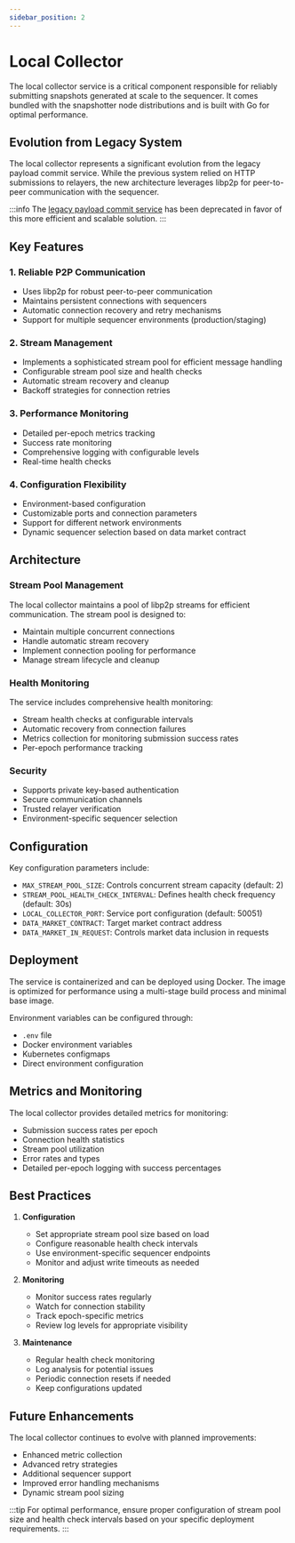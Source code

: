 ```yaml
---
sidebar_position: 2
---
```


# Local Collector

The local collector service is a critical component responsible for reliably submitting snapshots generated at scale to the sequencer. It comes bundled with the snapshotter node distributions and is built with Go for optimal performance.

## Evolution from Legacy System

The local collector represents a significant evolution from the legacy payload commit service. While the previous system relied on HTTP submissions to relayers, the new architecture leverages libp2p for peer-to-peer communication with the sequencer.

:::info
The [legacy payload commit service](/docs/Protocol/Specifications/Snapshotter/payload-commit-service.md) has been deprecated in favor of this more efficient and scalable solution.
:::

## Key Features

### 1. Reliable P2P Communication
- Uses libp2p for robust peer-to-peer communication
- Maintains persistent connections with sequencers
- Automatic connection recovery and retry mechanisms
- Support for multiple sequencer environments (production/staging)

### 2. Stream Management
- Implements a sophisticated stream pool for efficient message handling
- Configurable stream pool size and health checks
- Automatic stream recovery and cleanup
- Backoff strategies for connection retries

### 3. Performance Monitoring
- Detailed per-epoch metrics tracking
- Success rate monitoring
- Comprehensive logging with configurable levels
- Real-time health checks

### 4. Configuration Flexibility
- Environment-based configuration
- Customizable ports and connection parameters
- Support for different network environments
- Dynamic sequencer selection based on data market contract

## Architecture

### Stream Pool Management
The local collector maintains a pool of libp2p streams for efficient communication. The stream pool is designed to:
- Maintain multiple concurrent connections
- Handle automatic stream recovery
- Implement connection pooling for performance
- Manage stream lifecycle and cleanup

### Health Monitoring
The service includes comprehensive health monitoring:
- Stream health checks at configurable intervals
- Automatic recovery from connection failures
- Metrics collection for monitoring submission success rates
- Per-epoch performance tracking

### Security
- Supports private key-based authentication
- Secure communication channels
- Trusted relayer verification
- Environment-specific sequencer selection

## Configuration

Key configuration parameters include:

- `MAX_STREAM_POOL_SIZE`: Controls concurrent stream capacity (default: 2)
- `STREAM_POOL_HEALTH_CHECK_INTERVAL`: Defines health check frequency (default: 30s)
- `LOCAL_COLLECTOR_PORT`: Service port configuration (default: 50051)
- `DATA_MARKET_CONTRACT`: Target market contract address
- `DATA_MARKET_IN_REQUEST`: Controls market data inclusion in requests

## Deployment

The service is containerized and can be deployed using Docker. The image is optimized for performance using a multi-stage build process and minimal base image.

Environment variables can be configured through:
- `.env` file
- Docker environment variables
- Kubernetes configmaps
- Direct environment configuration

## Metrics and Monitoring

The local collector provides detailed metrics for monitoring:
- Submission success rates per epoch
- Connection health statistics
- Stream pool utilization
- Error rates and types
- Detailed per-epoch logging with success percentages

## Best Practices

1. **Configuration**
   - Set appropriate stream pool size based on load
   - Configure reasonable health check intervals
   - Use environment-specific sequencer endpoints
   - Monitor and adjust write timeouts as needed

2. **Monitoring**
   - Monitor success rates regularly
   - Watch for connection stability
   - Track epoch-specific metrics
   - Review log levels for appropriate visibility

3. **Maintenance**
   - Regular health check monitoring
   - Log analysis for potential issues
   - Periodic connection resets if needed
   - Keep configurations updated

## Future Enhancements

The local collector continues to evolve with planned improvements:
- Enhanced metric collection
- Advanced retry strategies
- Additional sequencer support
- Improved error handling mechanisms
- Dynamic stream pool sizing

:::tip
For optimal performance, ensure proper configuration of stream pool size and health check intervals based on your specific deployment requirements.
:::


